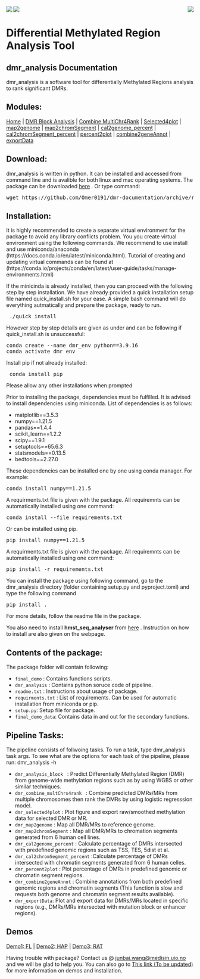 
 
<img align="center" src="https://user-images.githubusercontent.com/79196757/180248926-efd6e216-0683-4549-99f0-e6783224a2c7.png">
<img align="right" src="https://user-images.githubusercontent.com/79196757/180251608-da859f67-aa58-49e8-bea8-a0258be93635.png"><img align="left" src="https://user-images.githubusercontent.com/79196757/180251606-8e257ad0-86d5-4cb7-b549-ed5e5c0aa9eb.jpg">  





# Differential Methylated Region Analysis Tool 
## dmr_analysis Documentation

dmr_analysis is a software tool for differentially Methylated Regions analysis to rank significant DMRs.




## Modules:
[Home](index.md) | [DMR Block Analysis](dmr_analysis_block.md) | [Combine MultiChr4Rank](dmr_combine_multChrs4rank.md) | [Selected4plot](dmr_selected4plot.md) | [map2genome](dmr_map2genome.md) | [map2chromSegment](dmr_map2chromSegment.md) | [cal2genome_percent](dmr_cal2genome_percent.md) | [cal2chromSegment_percent](dmr_cal2chromSegment_percent.md) | [percent2plot](dmr_percent2plot.md) | [combine2geneAnnot](dmr_combine2geneAnnot.md) | [exportData](dmr_exportData.md)   


## Download:

dmr_analysis is written in python. It can be installed and accessed from command line and is avalible for both linux and mac operating systems. The package can be downloaded [here](https://github.com/Omer0191/dmr-documentation/archive/refs/heads/main.zip>) . Or type command:

<pre>wget https://github.com/Omer0191/dmr-documentation/archive/refs/heads/main.zip </pre>
	
## Installation:
<p>It is highly recommended to create a separate virtual environment for the package to avoid any library conflicts problem. You you create virtual environment using the following commands. We recommend to use install and use miniconda/anaconda (https://docs.conda.io/en/latest/miniconda.html). Tutorial of creating and updating virtual commands can be found at (https://conda.io/projects/conda/en/latest/user-guide/tasks/manage-environments.html) </p> 

If the minicinda is already installed, then you can proceed with the following step by step installation. We have already provided a quick installation setup file named quick_install.sh for your ease. A simple bash command will do everything autmatically and prepare the package, ready to run. 
<pre> ./quick_install </pre>

However step by step details are given as under and can be following if quick_install.sh is unsuccessful:

<pre>conda create --name dmr_env python==3.9.16
conda activate dmr_env</pre>

<p>Install pip if not already installed: </p>
<pre> conda install pip</pre>

Please allow any other installations when prompted

<p>Prior to installing the package, dependencies must be fulfilled. It is advised to install dependencies using miniconda. List of dependencies is as follows: </p>
<ul>
  <li>matplotlib==3.5.3</li>
  <li>numpy==1.21.5</li>
  <li>pandas==1.4.4</li>
  <li>scikit_learn==1.2.2</li>
  <li>scipy==1.9.1</li>
  <li>setuptools==65.6.3</li>
  <li>statsmodels==0.13.5</li>
  <li>bedtools==2.27.0</li>
</ul>



These dependencies can be installed one by one using conda manager. For example:

<pre>conda install numpy==1.21.5</pre>
	
A requirments.txt file is given with the package. All requiremnts can be automatically installed using one command:
<pre>conda install --file requirements.txt</pre>

Or can be installed using pip.

<pre>pip install numpy==1.21.5</pre>
	
A requirments.txt file is given with the package. All requiremnts can be automatically installed using one command:
<pre>pip install -r requirements.txt</pre>

You can install the package using following command, go to the dmr_analysis directory (folder containing setup.py and pyproject.toml) and type the following command
<pre>pip install .</pre>

For more details, follow the readme file in the package.

You also need to install <strong>hmst_seq_analyser</strong> from [here](https://hmst-seq.github.io/hmst/) . Instruction on how to install are also given on the webpage.
		
## Contents of the package:
		
<p>The package folder will contain following:
	</p>
<ul>
	<li><code>final_demo</code> : Contains functions scripts.</li>
	<li><code>dmr_analysis</code> : Contains python soruce code of pipeline.</li>
	<li><code>readme.txt</code> : Instructions about usage of package.</li>
	<li><code>requirments.txt</code> :  List of requirements. Can be used for automatic installation from miniconda or pip.</li>
	<li><code>setup.py</code>: Setup file for package.</li>
	<li><code>final_demo_data</code>: Contains data in and out for the secondary functions.</li>


</ul>	
	

	
## Pipeline Tasks:
	
<p>The pipeline consists of follwoing tasks. To run a task, type dmr_analysis task args. To see what are the options for each task of the pipeline, please run: dmr_analysis -h </p>

<ul>
<li><code>dmr_analysis_block </code> : Predict Differentially Methylated Region (DMR) from genome-wide methylation regions such as by using WGBS or other similar techniques.</li>
	<li><code>dmr_combine_multChrs4rank </code> : Combine predicted DMRs/MRs from multiple chromosomes then rank the DMRs by using logistic regresssion model. </li>
	<li><code>dmr_selected4plot</code> : Plot figure and export raw/smoothed methylation data for selected DMR or MR.</li>
	<li><code>dmr_map2genome</code> : Map all DMR/MRs to reference genome.</li>
	<li><code>dmr_map2chromSegment</code> : Map all DMR/MRs to chromation segments generated from 6 human cell lines.</li>
	<li><code>dmr_cal2genome_percent</code> : Calculate percentage of DMRs intersected with predefined genomic regions such as TSS, TES, 5dist et al.</li>
	<li><code>dmr_cal2chromSegment_percent</code> :Calculate percentage of DMRs intersected with chromatin segments generated from 6 human celles.</li>
	<li><code>dmr_percent2plot</code> : Plot percentage of DMRs in predefined genomic or chromatin segment regions.</li>
	<li><code>dmr_combine2geneAnnot</code> : Combine annotations from both predefined genomic regions and chromatin segments (This function is slow and requests both genome and chromatin segment results available).</li>
	<li><code>dmr_exportData</code>:  Plot and export data for DMRs/MRs located in specific regions (e.g., DMRs/MRs intersected with mutation block or enhancer regions).</li>
	
</ul>
	
## Demos

[Demo1: FL](demo1.md) | 
[Demo2: HAP](demo2.md) | 
[Demo3: RAT](demo3.md) 
	
         	
           			
         	
         		
         		
         	
Having trouble with package? Contact us @ junbai.wang@medisin.uio.no and we will be glad to help you.
You can also go to <a href="https://bpb3.github.io/bpb3/">This link (To be updated)</a> for more information on demos and installation.

